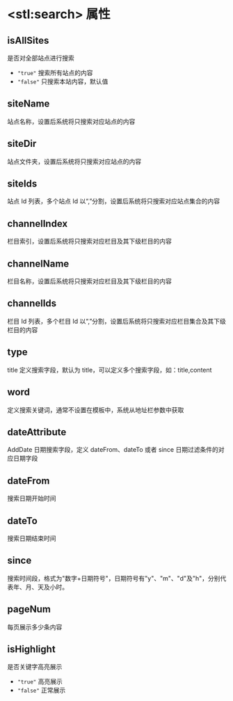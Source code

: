 # &lt;stl:search&gt; 属性

## isAllSites

是否对全部站点进行搜索

- `"true"` 搜索所有站点的内容
- `"false"` 只搜索本站内容，默认值

## siteName

站点名称，设置后系统将只搜索对应站点的内容

## siteDir

站点文件夹，设置后系统将只搜索对应站点的内容

## siteIds

站点 Id 列表，多个站点 Id 以“,”分割，设置后系统将只搜索对应站点集合的内容

## channelIndex

栏目索引，设置后系统将只搜索对应栏目及其下级栏目的内容

## channelName

栏目名称，设置后系统将只搜索对应栏目及其下级栏目的内容

## channelIds

栏目 Id 列表，多个栏目 Id 以“,”分割，设置后系统将只搜索对应栏目集合及其下级栏目的内容

## type

title 定义搜索字段，默认为 title，可以定义多个搜索字段，如：title,content

## word

定义搜索关键词，通常不设置在模板中，系统从地址栏参数中获取

## dateAttribute

AddDate 日期搜索字段，定义 dateFrom、dateTo 或者 since 日期过滤条件的对应日期字段

## dateFrom

搜索日期开始时间

## dateTo

搜索日期结束时间

## since

搜索时间段，格式为"数字+日期符号"，日期符号有"y"、"m"、"d"及"h"，分别代表年、月、天及小时。

## pageNum

每页展示多少条内容

## isHighlight

是否关键字高亮展示

- `"true"` 高亮展示
- `"false"` 正常展示
